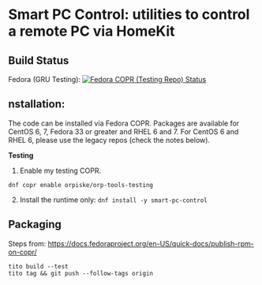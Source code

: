 Smart PC Control: utilities to control a remote PC via HomeKit
============

Build Status
----
Fedora (GRU Testing): [![Fedora COPR (Testing Repo) Status](https://copr.fedorainfracloud.org/coprs/orpiske/orp-tools-testing/package/smart-pc-control/status_image/last_build.png)](https://copr.fedorainfracloud.org/coprs/orpiske/orp-tools-testing/package/smart-pc-control/)


nstallation:
----

The code can be installed via Fedora COPR. Packages are available for CentOS 6, 7, Fedora 33
or greater and RHEL 6 and 7. For CentOS 6 and RHEL 6, please use the legacy repos (check the notes below).

**Testing**

1. Enable my testing COPR.

```dnf copr enable orpiske/orp-tools-testing```

2. Install the runtime only:
```dnf install -y smart-pc-control```

Packaging
----
Steps from: https://docs.fedoraproject.org/en-US/quick-docs/publish-rpm-on-copr/


```
tito build --test
tito tag && git push --follow-tags origin
```

